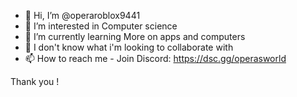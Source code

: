 - 👋 Hi, I’m @operaroblox9441
- 👀 I’m interested in Computer science
- 🌱 I’m currently learning More on apps and computers
- 💞️ I don't know what i'm looking to collaborate with
- 📫 How to reach me - Join Discord: https://dsc.gg/operasworld

Thank you !

